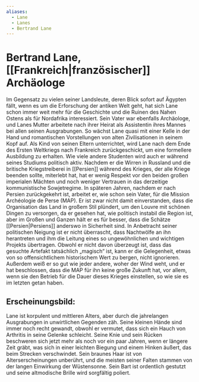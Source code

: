 ```yaml
---
aliases:
  - Lane
  - Lanes
  - Bertrand Lane
---
```

# Bertrand Lane, [[Frankreich|französischer]] Archäologe
Im Gegensatz zu vielen seiner Landsleute, deren Blick sofort auf Ägypten fällt, wenn es um die Erforschung der antiken Welt geht, hat sich Lane schon immer weit mehr für die Geschichte und die Ruinen des Nahen Ostens als für Nordafrika interessiert. Sein Vater war ebenfalls Archäologe, und Lanes Mutter arbeitete nach ihrer Heirat als Assistentin ihres Mannes bei allen seinen Ausgrabungen. So wächst Lane quasi mit einer Kelle in der Hand und romantischen Vorstellungen von alten Zivilisationen in seinem Kopf auf. Als Kind von seinen Eltern unterrichtet, wird Lane nach dem Ende des Ersten Weltkriegs nach Frankreich zurückgeschickt, um eine formellere Ausbildung zu erhalten. Wie viele andere Studenten wird auch er während seines Studiums politisch aktiv. Nachdem er die Wirren in Russland und die britische Kriegstreiberei in [[Persien]] während des Krieges, der alle Kriege beenden sollte, miterlebt hat, hat er wenig Respekt vor den beiden großen imperialen Mächten und noch weniger Vertrauen in das derzeitige kommunistische Sowjetregime. In späteren Jahren, nachdem er nach Persien zurückgekehrt ist, arbeitet er, wie schon sein Vater, für die Mission Archéologie de Perse (MAP). Er ist zwar nicht damit einverstanden, dass die Organisation das Land in großem Stil plündert, um den Louvre mit schönen Dingen zu versorgen, da er gesehen hat, wie politisch instabil die Region ist, aber im Großen und Ganzen hält er es für besser, dass die Schätze [[Persien|Persiens]] anderswo in Sicherheit sind. In Anbetracht seiner politischen Neigung ist er nicht überrascht, dass Nachtwölfe an ihn herantreten und ihm die Leitung eines so ungewöhnlichen und wichtigen Projekts übertragen. Obwohl er nicht davon überzeugt ist, dass das gesuchte Artefakt tatsächlich „magisch“ ist, kann er die Gelegenheit, etwas von so offensichtlichem historischem Wert zu bergen, nicht ignorieren. Außerdem weiß er so gut wie jeder andere, woher der Wind weht, und er hat beschlossen, dass die MAP für ihn keine große Zukunft hat, vor allem, wenn sie den Betrieb für die Dauer dieses Krieges einstellen, so wie sie es im letzten getan haben.

## Erscheinungsbild:
Lane ist korpulent und mittleren Alters, aber durch die jahrelangen Ausgrabungen in unwirtlichen Gegenden zäh. Seine kleinen Hände sind immer noch recht gewandt, obwohl er vermutet, dass sich ein Hauch von Arthritis in seine Gelenke schleicht. Seine Knie und sein Rücken beschweren sich jetzt mehr als noch vor ein paar Jahren, wenn er längere Zeit gräbt, was sich in einer leichten Biegung und einem Hinken äußert, das beim Strecken verschwindet. Sein braunes Haar ist von Alterserscheinungen unberührt, und die meisten seiner Falten stammen von der langen Einwirkung der Wüstensonne. Sein Bart ist ordentlich gestutzt und seine altmodische Brille wird sorgfältig poliert.